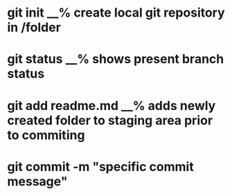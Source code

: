 # git init   __% create local git repository in /folder
# git status __% shows present branch status
# git add readme.md  __% adds newly created folder to staging area prior to commiting
# git commit -m "specific commit message"
